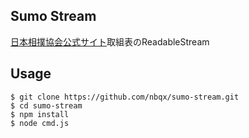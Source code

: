 ## Sumo Stream

[日本相撲協会公式サイト](http://www.sumo.or.jp/)取組表のReadableStream

## Usage

    $ git clone https://github.com/nbqx/sumo-stream.git
    $ cd sumo-stream
    $ npm install
    $ node cmd.js


